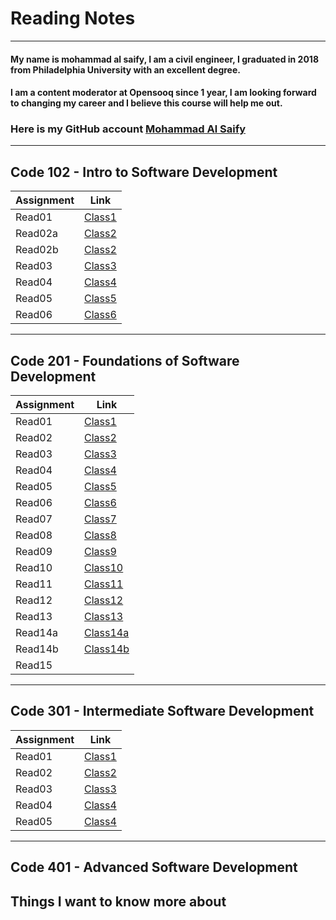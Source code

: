 # Reading Notes
---


#### My name is mohammad al saify, I am a civil engineer, I graduated in 2018 from Philadelphia University with an excellent degree.
#### I am a content moderator at Opensooq since 1 year, I am looking forward to changing my career and I believe this course will help me out.
### Here is my GitHub account [Mohammad Al Saify](https://github.com/saify96)

---
## Code 102 - Intro to Software Development


Assignment | Link
------------ | -------------
Read01 | [Class1](102/read01.md)
Read02a | [Class2](102/read02a.md)
Read02b | [Class2](102/read02b.md)
Read03  | [Class3](102/read03.md)
Read04  | [Class4](102/read04.md)
Read05  | [Class5](102/read05.md)
Read06  | [Class6](102/sread06.md)

---

## Code 201 - Foundations of Software Development

Assignment | Link
-------------- | ---------------
Read01 | [Class1](201/class01.md)
Read02 | [Class2](201/class02.md)
Read03|  [Class3](201/class03.md)
Read04  | [Class4](201/class04.md)
Read05  | [Class5](201/read05.md)
Read06 | [Class6](201/class06.md)
Read07 | [Class7](201/class07.md)
Read08 | [Class8](201/class08.md)
Read09 |[Class9](201/class09.md)
Read10 | [Class10](201/class10.md)
Read11 | [Class11](201/class11.md)
Read12 | [Class12](201/class12.md)
Read13 | [Class13](201/class13.md)
Read14a | [Class14a](201/class14a.md)
Read14b | [Class14b](201/class14b.md)
Read15 | 


---

## Code 301 - Intermediate Software Development

Assignment | Link
-------------- | ---------------
Read01 | [Class1](301/class01.md)
Read02 | [Class2](301/class02.md)
Read03 | [Class3](301/class03.md)
Read04 | [Class4](301/class04.md)
Read05 | [Class4](301/class05.md)




---

## Code 401 - Advanced Software Development


## Things I want to know more about